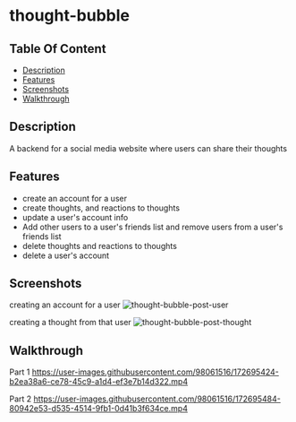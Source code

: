 # thought-bubble

## Table Of Content
- [Description](#description)
- [Features](#features)
- [Screenshots](#screenshots)
- [Walkthrough](#walkthrough)

## Description 
A backend for a social media website where users can share their thoughts

## Features
- create an account for a user
- create thoughts, and reactions to thoughts
- update a user's account info
- Add other users to a user's friends list and remove users from a user's friends list
- delete thoughts and reactions to thoughts
- delete a user's account

## Screenshots
creating an account for a user
![thought-bubble-post-user](https://user-images.githubusercontent.com/98061516/171949129-5616abc1-d127-4660-80b0-7f492eff9241.png)

creating a thought from that user
![thought-bubble-post-thought](https://user-images.githubusercontent.com/98061516/171949161-6906d9fe-fced-4a7f-be8c-087aefa5d1f4.png)

## Walkthrough
Part 1
https://user-images.githubusercontent.com/98061516/172695424-b2ea38a6-ce78-45c9-a1d4-ef3e7b14d322.mp4

Part 2
https://user-images.githubusercontent.com/98061516/172695484-80942e53-d535-4514-9fb1-0d41b3f634ce.mp4
